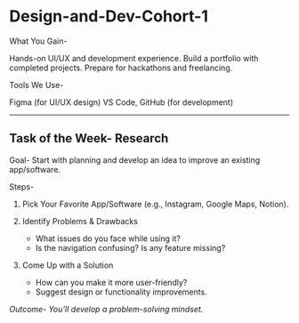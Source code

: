 # Design-and-Dev-Cohort-1

What You Gain-

Hands-on UI/UX and development experience.
Build a portfolio with completed projects.
Prepare for hackathons and freelancing.

Tools We Use- 

Figma (for UI/UX design)
VS Code, GitHub (for development)

---------------------
## Task of the Week- Research  

Goal- Start with planning and develop an idea to improve an existing app/software.  

Steps- 
1. Pick Your Favorite App/Software 
(e.g., Instagram, Google Maps, Notion).  

2. Identify Problems & Drawbacks
   - What issues do you face while using it?  
   - Is the navigation confusing? Is any feature missing?  

3. Come Up with a Solution
   - How can you make it more user-friendly?  
   - Suggest design or functionality improvements.  

*Outcome- You’ll develop a problem-solving mindset.*
